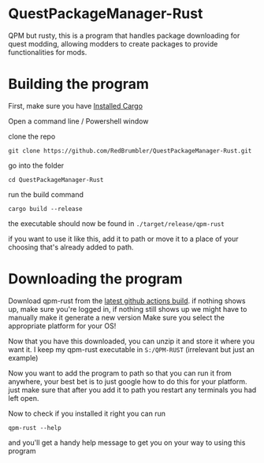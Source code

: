 # QuestPackageManager-Rust

QPM but rusty, this is a program that handles package downloading for quest modding, allowing modders to create packages to provide functionalities for mods.

# Building the program

First, make sure you have [Installed Cargo](https://doc.rust-lang.org/cargo/getting-started/installation.html)

Open a command line / Powershell window

clone the repo

```
git clone https://github.com/RedBrumbler/QuestPackageManager-Rust.git
```

go into the folder

```
cd QuestPackageManager-Rust
```

run the build command

```
cargo build --release
```

the executable should now be found in `./target/release/qpm-rust`

if you want to use it like this, add it to path or move it to a place of your choosing that's already added to path.

# Downloading the program

Download qpm-rust from the [latest github actions build](https://github.com/RedBrumbler/QuestPackageManager-Rust/actions/workflows/cargo-build.yml).
if nothing shows up, make sure you're logged in, if nothing still shows up we might have to manually make it generate a new version
Make sure you select the appropriate platform for your OS!

Now that you have this downloaded, you can unzip it and store it where you want it. I keep my qpm-rust executable in `S:/QPM-RUST` (irrelevant but just an example)

Now you want to add the program to path so that you can run it from anywhere, your best bet is to just google how to do this for your platform. just make sure that after you add it to path you restart any terminals you had left open.

Now to check if you installed it right you can run

```
qpm-rust --help
```

and you'll get a handy help message to get you on your way to using this program
